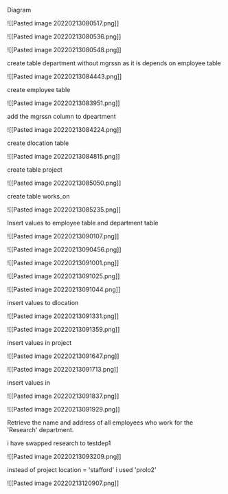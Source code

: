 Diagram

![[Pasted image 20220213080517.png]]


![[Pasted image 20220213080536.png]]

![[Pasted image 20220213080548.png]]

create table department without mgrssn as it is depends on employee table

![[Pasted image 20220213084443.png]]

create employee table

![[Pasted image 20220213083951.png]]

add the mgrssn column to dpeartment

![[Pasted image 20220213084224.png]]

create dlocation table


![[Pasted image 20220213084815.png]]

create table project

![[Pasted image 20220213085050.png]]

create table works_on

![[Pasted image 20220213085235.png]]


Insert values to employee table and department table

![[Pasted image 20220213090107.png]]

![[Pasted image 20220213090456.png]]

![[Pasted image 20220213091001.png]]

![[Pasted image 20220213091025.png]]

![[Pasted image 20220213091044.png]]

insert values to dlocation

![[Pasted image 20220213091331.png]]

![[Pasted image 20220213091359.png]]

insert values in project

![[Pasted image 20220213091647.png]]

![[Pasted image 20220213091713.png]]

insert values in 

![[Pasted image 20220213091837.png]]

![[Pasted image 20220213091929.png]]

Retrieve the name and address of all employees who work for the 'Research' department. 

i have swapped research to testdep1

![[Pasted image 20220213093209.png]]

instead of project location = 'stafford' i used 'prolo2'

![[Pasted image 20220213120907.png]]









